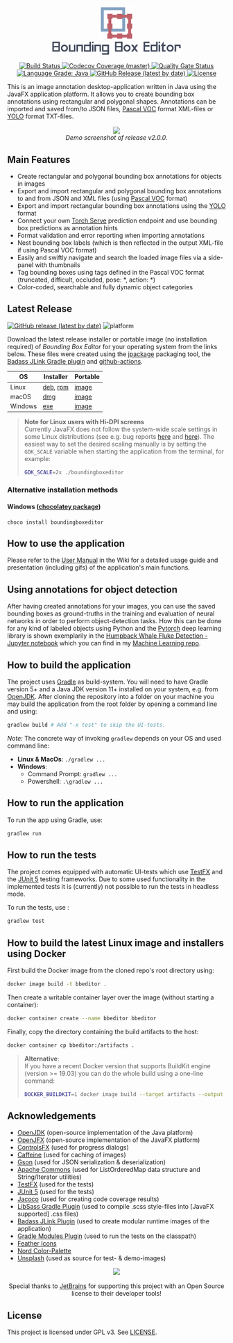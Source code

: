 <p align="center">
  <img src="src/main/resources/icons/app_icon.svg" height= "80" width="80" alt="Bounding Box Editor Icon">
  <br/>
  <img src="demo-media/logo-text.svg" height="30" alt="Bounding Box Editor">
</p>

<p align="center">
  <a href="https://github.com/mfl28/BoundingBoxEditor/actions">
    <img src="https://github.com/mfl28/BoundingBoxEditor/workflows/Build/badge.svg" alt="Build Status">
  </a>
  <a href="https://codecov.io/gh/mfl28/BoundingBoxEditor">
    <img src="https://codecov.io/gh/mfl28/BoundingBoxEditor/branch/master/graph/badge.svg" alt="Codecov Coverage (master)">
  </a>
  <a href="https://sonarcloud.io/dashboard?id=mfl28_BoundingBoxEditor">
    <img src="https://sonarcloud.io/api/project_badges/measure?project=mfl28_BoundingBoxEditor&metric=alert_status" alt="Quality Gate Status">
  </a>
  <a href="https://lgtm.com/projects/g/mfl28/BoundingBoxEditor/context:java">
    <img src="https://img.shields.io/lgtm/grade/java/g/mfl28/BoundingBoxEditor.svg?logo=lgtm&logoWidth=18" alt="Language Grade: Java">
  </a>
  <a href="https://github.com/mfl28/BoundingBoxEditor/releases/latest">
    <img src="https://img.shields.io/github/v/release/mfl28/BoundingBoxEditor?label=release" alt="GitHub Release (latest by date)">
  </a>
  <a href="LICENSE">
    <img src="https://img.shields.io/badge/license-GPLv3-informational" alt="License">
  </a>
</p>

This is an image annotation desktop-application written in Java using the JavaFX application platform. It allows you to create bounding box annotations using rectangular and polygonal shapes. 
Annotations can be imported and saved from/to JSON files, [Pascal VOC](http://host.robots.ox.ac.uk/pascal/VOC/) format XML-files or [YOLO](https://pjreddie.com/darknet/yolo/) format TXT-files.

<p align="center">
  <img src="demo-media/demo_v2_0_0.png" align="center">
  </br>
  <em>Demo screenshot of release v2.0.0.</em>
</p>

## Main Features
* Create rectangular and polygonal bounding box annotations for objects in images
* Export and import  rectangular and polygonal bounding box annotations to and from JSON and XML files (using [Pascal VOC](http://host.robots.ox.ac.uk/pascal/VOC/) format)
* Export and import rectangular bounding box annotations using the [YOLO](https://pjreddie.com/darknet/yolo/) format
* Connect your own [Torch Serve](https://pytorch.org/serve/) prediction endpoint and use bounding box predictions as annotation hints
* Format validation and error reporting when importing annotations
* Nest bounding box labels (which is then reflected in the output XML-file if using Pascal VOC format)
* Easily and swiftly navigate and search the loaded image files via a side-panel with thumbnails
* Tag bounding boxes using tags defined in the Pascal VOC format (truncated, difficult, occluded, pose: *, action: *)
* Color-coded, searchable and fully dynamic object categories

## Latest Release 
[![GitHub release (latest by date)](https://img.shields.io/github/v/release/mfl28/BoundingBoxEditor?label=release&style=for-the-badge)](https://github.com/mfl28/BoundingBoxEditor/releases/latest)
![platform](https://img.shields.io/static/v1.svg?label=Platform&message=Linux%20|%20macOS%20|%20Win%20&style=for-the-badge)

Download the latest release installer or portable image (no installation required) of *Bounding Box Editor* for your operating system from the links below. These files were created using the
[jpackage](https://openjdk.java.net/jeps/343) packaging tool, the [Badass JLink Gradle plugin](https://github.com/beryx/badass-jlink-plugin) and [github-actions](.github/workflows/workflow.yml).

| OS            | Installer | Portable |
| ------------- | --------- | -------- |
| Linux | [deb](https://github.com/mfl28/BoundingBoxEditor/releases/latest/download/boundingboxeditor_2.3.0-1_amd64.deb), [rpm](https://github.com/mfl28/BoundingBoxEditor/releases/latest/download/boundingboxeditor-2.3.0-1.x86_64.rpm)  | [image](https://github.com/mfl28/BoundingBoxEditor/releases/latest/download/boundingboxeditor-portable-linux.zip)|
| macOS | [dmg](https://github.com/mfl28/BoundingBoxEditor/releases/latest/download/boundingboxeditor-2.3.0.dmg)          | [image](https://github.com/mfl28/BoundingBoxEditor/releases/latest/download/boundingboxeditor-portable-macos.zip) |
| Windows | [exe](https://github.com/mfl28/BoundingBoxEditor/releases/latest/download/boundingboxeditor-2.3.0.exe)      | [image](https://github.com/mfl28/BoundingBoxEditor/releases/latest/download/boundingboxeditor-portable-windows.zip) | 

> **Note for Linux users with Hi-DPI screens**  
> Currently JavaFX does not follow the system-wide scale settings in some Linux distributions (see e.g. bug reports [here](https://bugs.openjdk.java.net/browse/JDK-8248126) and [here](https://bugs.openjdk.java.net/browse/JDK-8238077)). The easiest way to set the desired scaling manually is by setting the `GDK_SCALE` variable when starting the application from the terminal, for example:
> ```bash 
> GDK_SCALE=2x ./boundingboxeditor
> ``` 

### Alternative installation methods
#### Windows ([chocolatey package](https://chocolatey.org/packages/boundingboxeditor))
```
choco install boundingboxeditor
```

## How to use the application
Please refer to the [User Manual](https://github.com/mfl28/BoundingBoxEditor/wiki#user-manual) in the Wiki for a detailed usage guide and presentation (including gifs) of the application's main functions.

## Using annotations for object detection
After having created annotations for your images, you can use the saved bounding boxes as ground-truths in the training and evaluation of neural networks in order to perform object-detection tasks. How this can be done for any kind of labeled objects using Python and the [Pytorch](https://pytorch.org/) deep learning library is shown exemplarily in the [Humpback Whale Fluke Detection - Jupyter notebook](https://nbviewer.jupyter.org/github/mfl28/MachineLearning/blob/master/notebooks/Humpback_Whale_Fluke_Detection.ipynb) which you can find in my [Machine Learning repo](https://github.com/mfl28/MachineLearning).

## How to build the application
The project uses [Gradle](https://gradle.org/) as build-system.
You will need to have Gradle version 5+ and a Java JDK version 11+ installed on your system, e.g. from [OpenJDK](https://openjdk.java.net/). 
After cloning the repository into a folder on your machine you may build the application from the root folder by opening a command line and using:
```bash
gradlew build # Add "-x test" to skip the UI-tests.
```
*Note:* The concrete way of invoking `gradlew` depends on your OS and used command line: 
* __Linux & MacOs__: `./gradlew ...`
* __Windows__:
  - Command Prompt: `gradlew ...`
  - Powershell: `.\gradlew ...`

## How to run the application
To run the app using Gradle, use:
```bash
gradlew run
```

## How to run the tests
The project comes equipped with automatic UI-tests which use [TestFX](https://github.com/TestFX/TestFX) and the [JUnit 5](https://junit.org/junit5/) testing frameworks. Due to some used functionality in the implemented tests it is (currently) not possible to run the tests in headless mode.

To run the tests, use :
```bash
gradlew test
```

## How to build the latest Linux image and installers using Docker
First build the Docker image from the cloned repo's root directory using:
```bash
docker image build -t bbeditor .
```
Then create a writable container layer over the image (without starting a container):
```bash
docker container create --name bbeditor bbeditor
```
Finally, copy the directory containing the build artifacts to the host:
```bash
docker container cp bbeditor:/artifacts .
```
> **Alternative**:  
> If you have a recent Docker version that supports BuildKit engine (version >= 19.03) you can do 
> the whole build using a one-line command:
>```bash
> DOCKER_BUILDKIT=1 docker image build --target artifacts --output type=local,dest=. . 
>```

## Acknowledgements
* [OpenJDK](https://openjdk.java.net/) (open-source implementation of the Java platform)
* [OpenJFX](https://openjfx.io/) (open-source implementation of the JavaFX platform)
* [ControlsFX](https://github.com/controlsfx/controlsfx) (used for progress dialogs)
* [Caffeine](https://github.com/ben-manes/caffeine) (used for caching of images)
* [Gson](https://github.com/google/gson) (used for JSON serialization & deserialization)
* [Apache Commons](https://commons.apache.org/) (used for ListOrderedMap data structure and String/Iterator utilities)
* [TestFX](https://github.com/TestFX/TestFX) (used for the tests)
* [JUnit 5](https://junit.org/junit5/) (used for the tests)
* [Jacoco](https://www.jacoco.org/jacoco/) (used for creating code coverage results)
* [LibSass Gradle Plugin](https://github.com/fgiannesini/LibSassGradlePlugin) (used to compile .scss style-files into [JavaFX supported] .css files)
* [Badass JLink Plugin](https://github.com/beryx/badass-jlink-plugin) (used to create modular runtime images of the application)
* [Gradle Modules Plugin](https://github.com/java9-moduqlarity/gradle-modules-plugin) (used to run the tests on the classpath)
* [Feather Icons](https://feathericons.com/)
* [Nord Color-Palette](https://github.com/arcticicestudio/nord)
* [Unsplash](https://unsplash.com/) (used as source for test- & demo-images)

<p align=center>
<a href=https://www.jetbrains.com/?from=BoundingBoxEditor>
<img src=https://upload.wikimedia.org/wikipedia/commons/1/1a/JetBrains_Logo_2016.svg>
</a>
</p>
<p align=center>Special thanks to <a href=https://www.jetbrains.com/?from=BoundingBoxEditor> JetBrains</a> for supporting this project with an Open Source license to their developer tools!
</p>

## License
This project is licensed under GPL v3. See [LICENSE](LICENSE).
